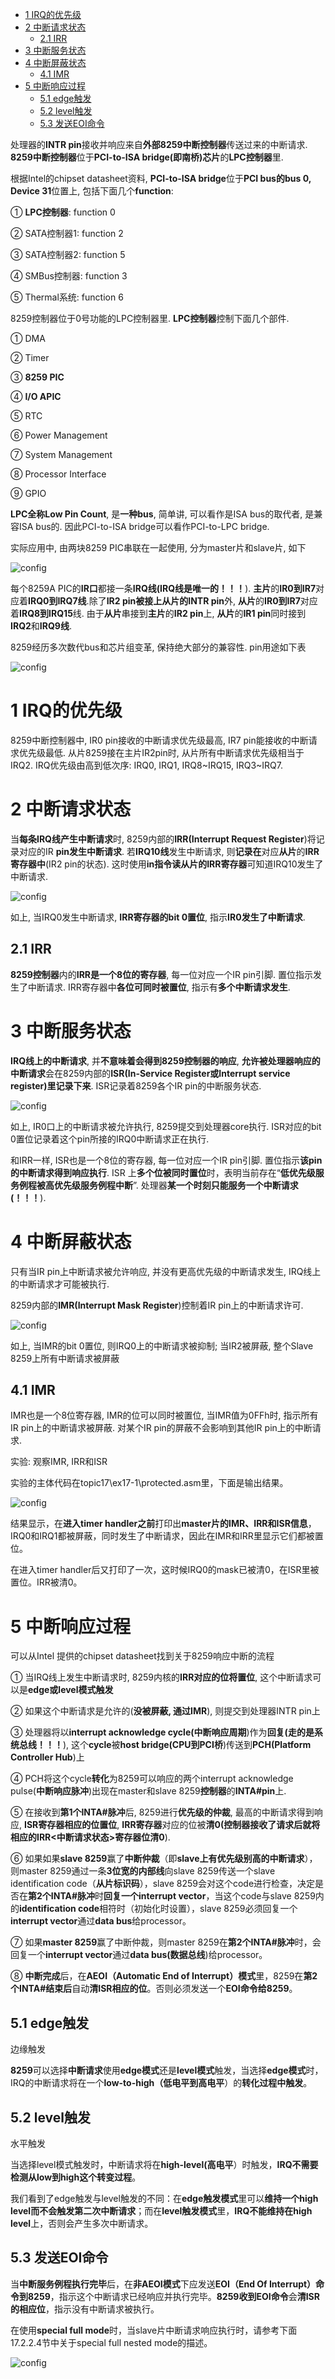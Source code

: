 
<!-- @import "[TOC]" {cmd="toc" depthFrom=1 depthTo=6 orderedList=false} -->

<!-- code_chunk_output -->

- [ 1 IRQ的优先级](#1-irq的优先级)
- [ 2 中断请求状态](#2-中断请求状态)
  - [ 2.1 IRR](#21-irr)
- [ 3 中断服务状态](#3-中断服务状态)
- [ 4 中断屏蔽状态](#4-中断屏蔽状态)
  - [ 4.1 IMR](#41-imr)
- [ 5 中断响应过程](#5-中断响应过程)
  - [ 5.1 edge触发](#51-edge触发)
  - [ 5.2 level触发](#52-level触发)
  - [ 5.3 发送EOI命令](#53-发送eoi命令)

<!-- /code_chunk_output -->

处理器的**INTR pin**接收并响应来自**外部8259中断控制器**传送过来的中断请求. **8259中断控制器**位于**PCI\-to\-ISA bridge(即南桥)芯片**的**LPC控制器**里.

根据Intel的chipset datasheet资料, **PCI\-to\-ISA bridge**位于**PCI bus的bus 0, Device 31**位置上, 包括下面几个**function**:

① **LPC控制器**: function 0

② SATA控制器1: function 2

③ SATA控制器2: function 5

④ SMBus控制器: function 3

⑤ Thermal系统: function 6

8259控制器位于0号功能的LPC控制器里. **LPC控制器**控制下面几个部件.

① DMA

② Timer

③ **8259 PIC**

④ **I/O APIC**

⑤ RTC

⑥ Power Management

⑦ System Management

⑧ Processor Interface

⑨ GPIO

**LPC全称Low Pin Count**, 是**一种bus**, 简单讲, 可以看作是ISA bus的取代者, 是兼容ISA bus的. 因此PCI\-to\-ISA bridge可以看作PCI\-to\-LPC bridge.

实际应用中, 由两块8259 PIC串联在一起使用, 分为master片和slave片, 如下

![config](./images/1.png)

每个8259A PIC的**IR口**都接一条**IRQ线(IRQ线是唯一的！！！**). **主片**的**IR0到IR7**对应着**IRQ0到IRQ7线**.除了**IR2 pin被接上从片的INTR pin**外, **从片**的**IR0到IR7**对应着**IRQ8到IRQ15**线. 由于**从片**串接到**主片**的**IR2 pin**上, **从片**的**IR1 pin**同时接到**IRQ2**和**IRQ9线**.

8259经历多次数代bus和芯片组变革, 保持绝大部分的兼容性. pin用途如下表

![config](./images/2.png)

# 1 IRQ的优先级

8259中断控制器中, IR0 pin接收的中断请求优先级最高, IR7 pin能接收的中断请求优先级最低. 从片8259接在主片IR2pin时, 从片所有中断请求优先级相当于IRQ2. IRQ优先级由高到低次序: IRQ0, IRQ1, IRQ8\~IRQ15, IRQ3\~IRQ7.

# 2 中断请求状态

当**每条IRQ线产生中断请求**时, 8259内部的**IRR(Interrupt Request Register**)将记录对应的IR **pin发生中断请求**. 若**IRQ10线**发生中断请求, 则**记录在**对应**从片**的**IRR寄存器中**(IR2 pin的状态). 这时使用**in指令读从片的IRR寄存器**可知道IRQ10发生了中断请求.

![config](./images/3.png)

如上, 当IRQ0发生中断请求, **IRR寄存器的bit 0置位**, 指示**IR0发生了中断请求**.

## 2.1 IRR

**8259控制器**内的**IRR是一个8位的寄存器**, 每一位对应一个IR pin引脚. 置位指示发生了中断请求. IRR寄存器中**各位可同时被置位**, 指示有**多个中断请求发生**.

# 3 中断服务状态

**IRQ线上的中断请求**, 并**不意味着会得到8259控制器的响应**, **允许被处理器响应的中断请求**会在8259内部的**ISR(In\-Service Register或Interrupt service register)里记录下来**. ISR记录着8259各个IR pin的中断服务状态.

![config](./images/4.png)

如上, IR0口上的中断请求被允许执行, 8259提交到处理器core执行. ISR对应的bit 0置位记录着这个pin所接的IRQ0中断请求正在执行.

和IRR一样, ISR也是一个8位的寄存器, 每一位对应一个IR pin引脚. 置位指示**该pin的中断请求得到响应执行**. ISR 上**多个位被同时置位**时，表明当前存在“**低优先级服务例程被高优先级服务例程中断**”. 处理器**某一个时刻只能服务一个中断请求(！！！**).

# 4 中断屏蔽状态

只有当IR pin上中断请求被允许响应, 并没有更高优先级的中断请求发生, IRQ线上的中断请求才可能被执行.

8259内部的**IMR(Interrupt Mask Register**)控制着IR pin上的中断请求许可.

![config](./images/5.png)

如上, 当IMR的bit 0置位, 则IRQ0上的中断请求被抑制; 当IR2被屏蔽, 整个Slave 8259上所有中断请求被屏蔽

## 4.1 IMR

IMR也是一个8位寄存器, IMR的位可以同时被置位, 当IMR值为0FFh时, 指示所有IR pin上的中断请求被屏蔽. 对某个IR pin的屏蔽不会影响到其他IR pin上的中断请求.

实验: 观察IMR, IRR和ISR 

实验的主体代码在topic17\ex17-1\protected.asm里，下面是输出结果。

![config](./images/6.png)

结果显示，在**进入timer handler之前**打印出**master片的IMR、IRR和ISR信息**，IRQ0和IRQ1都被屏蔽，同时发生了中断请求，因此在IMR和IRR里显示它们都被置位。

在进入timer handler后又打印了一次，这时候IRQ0的mask已被清0，在ISR里被置位。IRR被清0。

# 5 中断响应过程

可以从Intel 提供的chipset datasheet找到关于8259响应中断的流程

① 当IRQ线上发生中断请求时, 8259内核的**IRR对应的位将置位**, 这个中断请求可以是**edge或level模式触发**

② 如果这个中断请求是允许的(**没被屏蔽, 通过IMR**), 则提交到处理器INTR pin上

③ 处理器将以**interrupt acknowledge cycle(中断响应周期**)作为**回复(走的是系统总线！！！**), 这个**cycle**被**host bridge(CPU到PCI桥**)传送到**PCH(Platform Controller Hub**)上

④ PCH将这个cycle**转化**为8259可以响应的两个interrupt acknowledge pulse(**中断响应脉冲**)出现在master和slave 8259**控制器**的**INTA\#pin**上.

⑤ 在接收到**第1个INTA\#脉冲**后, 8259进行**优先级的仲裁**, 最高的中断请求得到响应, **ISR寄存器相应的位置位**, **IRR寄存器**对应的位被**清0(控制器接收了请求后就将相应的IRR<中断请求状态>寄存器位清0**).

⑥ 如果如果**slave 8259**赢了**中断仲裁**（即**slave上有优先级别高的中断请求**），则master 8259通过一条**3位宽的内部线**向slave 8259传送一个slave identification code（**从片标识码**），slave 8259会对这个code进行检查，决定是否在**第2个INTA#脉冲**时**回复一个interrupt vector**，当这个code与slave 8259内的**identification code**相符时（初始化时设置），slave 8259必须回复一个**interrupt vector**通过**data bus**给processor。

⑦ 如果**master 8259**赢了中断仲裁，则master 8259在**第2个INTA\#脉冲**时，会回复一个**interrupt vector**通过**data bus(数据总线**)给processor。

⑧ **中断完成**后，在**AEOI（Automatic End of Interrupt）模式**里，8259在**第2个INTA\#结束后**自动**清ISR相应的位**。否则必须发送一个**EOI命令给8259**。

## 5.1 edge触发

边缘触发

**8259**可以选择**中断请求**使用**edge模式**还是**level模式**触发，当选择**edge模式**时，IRQ的中断请求将在一个**low\-to\-high（低电平到高电平**）的**转化过程中触发**。

## 5.2 level触发

水平触发

当选择level模式触发时，中断请求将在**high\-level(高电平**）时触发，**IRQ不需要检测从low到high这个转变过程**。

我们看到了edge触发与level触发的不同：在**edge触发模式**里可以**维持一个high level而不会触发第二次中断请求**；而在**level触发模式**里，**IRQ不能维持在high level**上，否则会产生多次中断请求。

## 5.3 发送EOI命令

当**中断服务例程执行完毕**后，在**非AEOI模式**下应发送**EOI（End Of Interrupt）命令到8259**，指示这个中断请求已经响应并执行完毕。**8259收到EOI命令**会**清ISR的相应位**，指示没有中断请求被执行。

在使用**special full mode**时，当slave片中断请求响应执行时，请参考下面17.2.2.4节中关于special full nested mode的描述。

![config](./images/7.png)